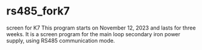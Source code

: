 # rs485_fork7
screen for K7
This program starts on November 12, 2023 and lasts for three weeks. It is a screen program for the main loop secondary iron power supply, using RS485 communication mode.
